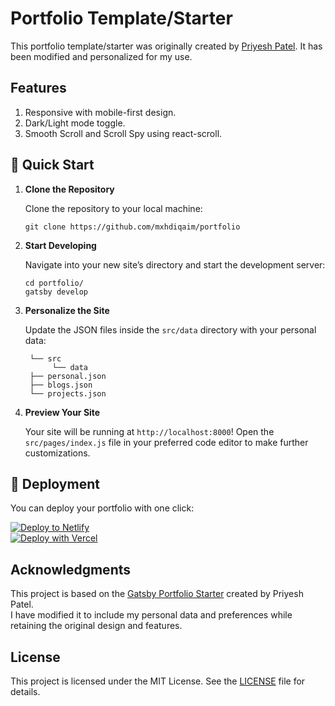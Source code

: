 # Portfolio Template/Starter

This portfolio template/starter was originally created by [Priyesh Patel](https://github.com/priyesh18). It has been modified and personalized for my use.

## Features

1. Responsive with mobile-first design.
2. Dark/Light mode toggle.
3. Smooth Scroll and Scroll Spy using react-scroll.

## 🚀 Quick Start

1. **Clone the Repository**

   Clone the repository to your local machine:

   ```shell
   git clone https://github.com/mxhdiqaim/portfolio
   ```

2. **Start Developing**

   Navigate into your new site’s directory and start the development server:

   ```shell
   cd portfolio/
   gatsby develop
   ```

3. **Personalize the Site**

   Update the JSON files inside the `src/data` directory with your personal data:

   ```
    └── src
         └── data
    ├── personal.json
    ├── blogs.json
    └── projects.json

   ```

4. **Preview Your Site**

   Your site will be running at `http://localhost:8000`! Open the `src/pages/index.js` file in your preferred code editor to make further customizations.

## 💫 Deployment

You can deploy your portfolio with one click:

[![Deploy to Netlify](https://www.netlify.com/img/deploy/button.svg)](https://app.netlify.com/start/deploy?repository=https://github.com/mxhdiqaim/portfolio)  
[![Deploy with Vercel](https://vercel.com/button)](https://vercel.com/import/project?template=https://github.com/mxhdiqaim/portfolio)

## Acknowledgments

This project is based on the [Gatsby Portfolio Starter](https://github.com/priyesh18/gatsby-portfolio) created by Priyesh Patel.  
I have modified it to include my personal data and preferences while retaining the original design and features.

## License

This project is licensed under the MIT License. See the [LICENSE](./LICENSE) file for details.
